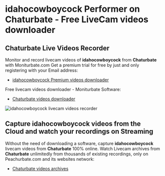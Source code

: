 # idahocowboycock Performer on Chaturbate - Free LiveCam videos downloader

## Chaturbate Live Videos Recorder

Monitor and record livecam videos of **idahocowboycock** from **Chaturbate** with Moniturbate.com
Get a premium trial for free by just and only registering with your Email address:
* [idahocowboycock Premium videos downloader](https://moniturbate.com/request-demo-licence-key.html)

Free livecam videos downloader - Moniturbate Software:
* [Chaturbate videos downloader](https://moniturbate.com/moniturbate-download-software.html)

![idahocowboycock livecam videos recorder](https://peachurnet.com/templates/moniturbate-software.png)


## Capture idahocowboycock videos from the Cloud and watch your recordings on Streaming

Without the need of downloading a software, capture **idahocowboycock** livecam videos from **Chaturbate** 100% online.
Watch Livecam archives from **Chaturbate** unlimitedly from thousands of existing recordings, only on Peachurbate.com and its websites network:
* [Chaturbate videos archives](https://peachurnet.com/)